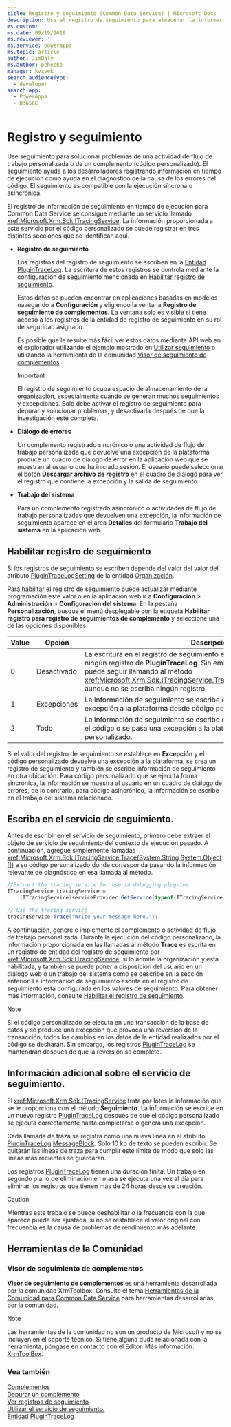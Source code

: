 ```yaml
---
title: Registro y seguimiento (Common Data Service) | Microsoft Docs
description: Use el registro de seguimiento para almacenar la información de ejecución de los complementos para ayudar en la depuración de los complementos.
ms.custom: ''
ms.date: 09/19/2019
ms.reviewer: ''
ms.service: powerapps
ms.topic: article
author: JimDaly
ms.author: pehecke
manager: kvivek
search.audienceType:
  - developer
search.app:
  - PowerApps
  - D365CE
---
```

# <a name="tracing-and-logging"></a>Registro y seguimiento

Use seguimiento para solucionar problemas de una actividad de flujo de trabajo personalizada o de un complemento (código personalizado). El seguimiento ayuda a los desarrolladores registrando información en tiempo de ejecución como ayuda en el diagnóstico de la causa de los errores del código. El seguimiento es compatible con la ejecución síncrona o asincrónica.
  
El registro de información de seguimiento en tiempo de ejecución para Common Data Service se consigue mediante un servicio llamado <xref:Microsoft.Xrm.Sdk.ITracingService>. La información proporcionada a este servicio por el código personalizado se puede registrar en tres distintas secciones que se identifican aquí.  

- **Registro de seguimiento**  
  
    Los registros del registro de seguimiento se escriben en la [Entidad PluginTraceLog](reference/entities/plugintracelog.md). La escritura de estos registros se controla mediante la configuración de seguimiento mencionada en [Habilitar registro de seguimiento](#enable-trace-logging).

    Estos datos se pueden encontrar en aplicaciones basadas en modelos navegando a **Configuración** y eligiendo la ventana **Registro de seguimiento de complementos**. La ventana solo es visible si tiene acceso a los registros de la entidad de registro de seguimiento en su rol de seguridad asignado.

    Es posible que le resulte más fácil ver estos datos mediante API web en el explorador utilizando el ejemplo mostrado en [Utilizar seguimiento](debug-plug-in.md#use-tracing) o utilizando la herramienta de la comunidad [Visor de seguimiento de complementos](#plug-in-trace-viewer).

    > [!IMPORTANT]
    > El registro de seguimiento ocupa espacio de almacenamiento de la organización, especialmente cuando se generan muchos seguimientos y excepciones. Solo debe activar el registro de seguimiento para depurar y solucionar problemas, y desactivarla después de que la investigación esté completa.  
  
- **Diálogo de errores**  
  
     Un complemento registrado sincrónico o una actividad de flujo de trabajo personalizada que devuelve una excepción de la plataforma produce un cuadro de diálogo de error en la aplicación web que se muestran al usuario que ha iniciado sesión. El usuario puede seleccionar el botón **Descargar archivo de registro** en el cuadro de diálogo para ver el registro que contiene la excepción y la salida de seguimiento.  
  
- **Trabajo del sistema**  
  
     Para un complemento registrado asincrónico o actividades de flujo de trabajo personalizadas que devuelven una excepción, la información de seguimiento aparece en el área **Detalles** del formulario **Trabajo del sistema** en la aplicación web.  
  
<a name="bkmk_trace-settings"></a>

## <a name="enable-trace-logging"></a>Habilitar registro de seguimiento

Si los registros de seguimiento se escriben depende del valor del valor del atributo [PluginTraceLogSetting](/powerapps/developer/common-data-service/reference/entities/organization#BKMK_PluginTraceLogSetting) de la entidad [Organización](/powerapps/developer/common-data-service/reference/entities/organization).

Para habilitar el registro de seguimiento puede actualizar mediante programación este valor o en la aplicación web ir a **Configuración** > **Administración** > **Configuración del sistema**. En la pestaña **Personalización**, busque el menú desplegable con la etiqueta **Habilitar registro para registro de seguimientos de complemento** y seleccione una de las opciones disponibles.  
  
|Value|Opción|Descripción|  
|------------|-----------------|-----------------|  
|0|Desactivado|La escritura en el registro de seguimiento está deshabilitada. No se creará ningún registro de **PluginTraceLog**. Sin embargo, el código personalizado puede seguir llamando al método <xref:Microsoft.Xrm.Sdk.ITracingService.Trace(System.String,System.Object[])> aunque no se escriba ningún registro.|  
|1|Excepciones|La información de seguimiento se escribe en el registro si se pasa una excepción a la plataforma desde código personalizado.|  
|2|Todo|La información de seguimiento se escribe en el registro cuando se completa el código o se pasa una excepción a la plataforma desde el código personalizado.|  
  
Si el valor del registro de seguimiento se establece en **Excepción** y el código personalizado devuelve una excepción a la plataforma, se crea un registro de seguimiento y también se escribe información de seguimiento en otra ubicación. Para código personalizado que se ejecuta forma sincrónica, la información se muestra al usuario en un cuadro de diálogo de errores, de lo contrario, para código asincrónico, la información se escribe en el trabajo del sistema relacionado.  

## <a name="write-to-the-tracing-service"></a>Escriba en el servicio de seguimiento.

Antes de escribir en el servicio de seguimiento, primero debe extraer el objeto de servicio de seguimiento del contexto de ejecución pasado. A continuación, agregue simplemente llamadas <xref:Microsoft.Xrm.Sdk.ITracingService.Trace(System.String,System.Object[])> a su código personalizado donde corresponda pasando la información relevante de diagnóstico en esa llamada al método.  

  
 ```csharp
//Extract the tracing service for use in debugging plug-ins.
 ITracingService tracingService =
     (ITracingService)serviceProvider.GetService(typeof(ITracingService));

 // Use the tracing service 
 tracingService.Trace("Write your message here.");
 
```

A continuación, genere e implemente el complemento o actividad de flujo de trabajo personalizada. Durante la ejecución del código personalizado, la información proporcionada en las llamadas al método **Trace** es escrita en un registro de entidad del registro de seguimiento por <xref:Microsoft.Xrm.Sdk.ITracingService>, si lo admite la organización y está habilitada, y también se puede poner a disposición del usuario en un diálogo web o un trabajo del sistema como se describe en la sección anterior. La información de seguimiento escrita en el registro de seguimiento está configurada en los valores de seguimiento. Para obtener más información, consulte [Habilitar el registro de seguimiento](#bkmk_trace-settings).  
  
> [!NOTE]
> Si el código personalizado se ejecuta en una transacción de la base de datos y se produce una excepción que provoca una reversión de la transacción, todos los cambios en los datos de la entidad realizados por el código se desharán. Sin embargo, los registros [PluginTraceLog](reference/entities/plugintracelog.md) se mantendrán después de que la reversión se complete.  
  
## <a name="additional-information-about-the-tracing-service"></a>Información adicional sobre el servicio de seguimiento.

El <xref:Microsoft.Xrm.Sdk.ITracingService> trata por lotes la información que se le proporciona con el método **Seguimiento**. La información se escribe en un nuevo registro [PluginTraceLog](reference/entities/plugintracelog.md) después de que el código personalizado se ejecuta correctamente hasta completarse o genera una excepción.  

Cada llamada de traza se registra como una nueva línea en el atributo [PluginTraceLog](reference/entities/plugintracelog.md) [MessageBlock](reference/entities/plugintracelog.md#BKMK_MessageBlock). Solo 10 kb de texto se pueden escribir. Se quitarán las líneas de traza para cumplir este límite de modo que solo las líneas más recientes se guardarán.
  
Los registros [PluginTraceLog](reference/entities/plugintracelog.md) tienen una duración finita. Un trabajo en segundo plano de eliminación en masa se ejecuta una vez al día para eliminar los registros que tienen más de 24 horas desde su creación. 

> [!CAUTION]
> Mientras este trabajo se puede deshabilitar o la frecuencia con la que aparece puede ser ajustada, si no se restablece el valor original con frecuencia es la causa de problemas de rendimiento más adelante.

## <a name="community-tools"></a>Herramientas de la Comunidad

 ### <a name="plug-in-trace-viewer"></a>Visor de seguimiento de complementos

**Visor de seguimiento de complementos** es una herramienta desarrollada por la comunidad XrmToolbox. Consulte el tema [Herramientas de la Comunidad para Common Data Service](community-tools.md) para herramientas desarrolladas por la comunidad.

> [!NOTE]
> Las herramientas de la comunidad no son un producto de Microsoft y no se incluyen en el soporte técnico. Si tiene alguna duda relacionada con la herramienta, póngase en contacto con el Editor. Más información: [XrmToolBox](https://www.xrmtoolbox.com).  

### <a name="see-also"></a>Vea también

[Complementos](plug-ins.md)  
[Depurar un complemento](debug-plug-in.md#use-tracing)  
[Ver registros de seguimiento](tutorial-write-plug-in.md#view-trace-logs)  
[Utilizar el servicio de seguimiento.](write-plug-in.md#use-the-tracing-service)  
[Entidad PluginTraceLog](reference/entities/plugintracelog.md)